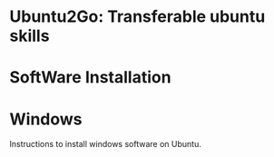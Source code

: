 # Ubuntu2Go: Transferable ubuntu skills

# SoftWare Installation

# Windows
Instructions to install windows software on Ubuntu.
